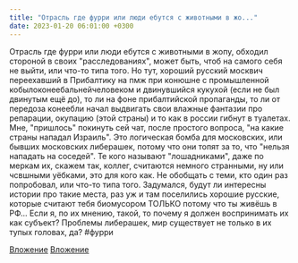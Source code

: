 ```yaml
---
title: "Отрасль где фурри или люди ебутся с животными в жо..."
date: 2023-01-20 06:01:00 +0300
---
```


Отрасль где фурри или люди ебутся с животными в жопу, обходил стороной в своих "расследованиях", может быть, чтоб на самого себя не выйти, или что-то типа того.
Но тут, хороший русский москвич переехавший в Прибалтику на пмж при конюшне с промышленной кобылоконеебальнейчеловеком и двинувшийся кукухой (если не был двинутым ещё до), то ли на фоне прибалтийской пропаганды, то ли от передоза конеебли начал выдвигать свои влажные фантазии про репарации, окупацию (этой страны) и то как в россии гибнут в туалетах. Мне, "пришлось" покинуть сей чат, после простого вопроса, "на какие страны нападал Израиль". Это логическая бомба для московских, или бывших московских либерашек, потому что они топят за то, что "нельзя нападать на соседей".
Те кого называют "лошадниками", даже по меркам их, скажем так, коллег, считаются немного странными, ну или чсвшными уёбками, это для кого как. Не обобщать с теми, кто один раз попробовал, или что-то типа того.
Задумался, будут ли интересны истории про такие места, раз уж и там поселились хорошие русские, которые считают тебя биомусором ТОЛЬКО потому что ты живёшь в РФ... Если я, по их мнению, такой, то почему я должен воспринимать их как субъект? Проблемы либерашек, мир существует не только в их тупых головах, да?
#фурри


[Вложение](https://vk.com/photo41076938_457249529)
[Вложение](https://vk.com/photo41076938_457249533)
